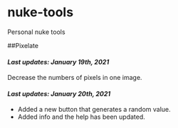 # nuke-tools
Personal nuke tools

##Pixelate
#### *Last updates: January 19th, 2021*
Decrease the numbers of pixels in one image.

#### *Last updates: January 20th, 2021*
- Added a new button that generates a random value.
- Added info and the help has been updated.
